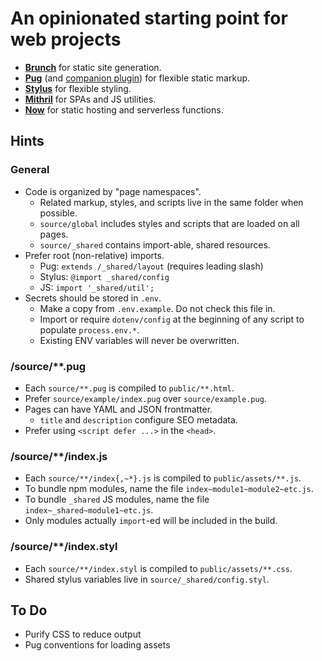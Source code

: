 # An opinionated starting point for web projects

- [**Brunch**](https://brunch.io/docs/config) for static site generation.
- [**Pug**](https://pugjs.org/) (and [companion plugin](https://github.com/bmatcuk/pug-brunch-static)) for flexible static markup.
- [**Stylus**](http://stylus-lang.com/) for flexible styling.
- [**Mithril**](https://mithril.js.org/api.html) for SPAs and JS utilities.
- [**Now**](https://zeit.co/docs/) for static hosting and serverless functions.

## Hints

### General

- Code is organized by "page namespaces".
  - Related markup, styles, and scripts live in the same folder when possible.
  - `source/global` includes styles and scripts that are loaded on all pages.
  - `source/_shared` contains import-able, shared resources.
- Prefer root (non-relative) imports.
  - Pug: `extends /_shared/layout` (requires leading slash)
  - Stylus: `@import _shared/config`
  - JS: `import '_shared/util';`
- Secrets should be stored in `.env`.
  - Make a copy from `.env.example`. Do not check this file in.
  - Import or require `dotenv/config` at the beginning of any script to
    populate `process.env.*`.
  - Existing ENV variables will never be overwritten.

### /source/**.pug

- Each `source/**.pug` is compiled to `public/**.html`.
- Prefer `source/example/index.pug` over `source/example.pug`.
- Pages can have YAML and JSON frontmatter.
  - `title` and `description` configure SEO metadata.
- Prefer using `<script defer ...>` in the `<head>`.

### /source/**/index.js

- Each `source/**/index{,~*}.js` is compiled to `public/assets/**.js`.
- To bundle npm modules, name the file `index~module1~module2~etc.js`.
- To bundle `_shared` JS modules, name the file `index~_shared~module1~etc.js`.
- Only modules actually `import`-ed will be included in the build.

### /source/**/index.styl

- Each `source/**/index.styl` is compiled to `public/assets/**.css`.
- Shared stylus variables live in `source/_shared/config.styl`.

## To Do

- Purify CSS to reduce output
- Pug conventions for loading assets
